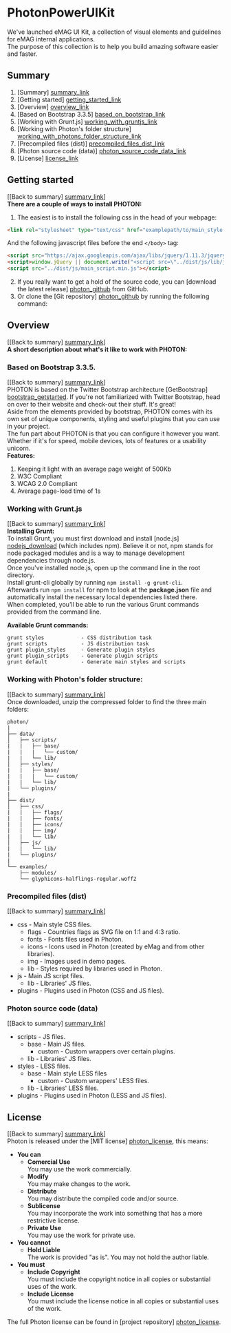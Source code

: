 # PhotonPowerUIKit

We've launched eMAG UI Kit, a collection of visual elements and guidelines for eMAG internal applications.  
The purpose of this collection is to help you build amazing software easier and faster.  

## Summary
1. [Summary] [summary_link]
2. [Getting started] [getting_started_link]
3. [Overview] [overview_link]
  1. [Based on Bootstrap 3.3.5] [based_on_bootstrap_link]
  2. [Working with Grunt.js] [working_with_gruntjs_link]
  3. [Working with Photon's folder structure] [working_with_photons_folder_structure_link]
  4. [Precompiled files (dist)] [precompiled_files_dist_link]
  5. [Photon source code (data)] [photon_source_code_data_link]
4. [License] [license_link]

## Getting started  
[[Back to summary] [summary_link]]  
**There are a couple of ways to install PHOTON:**  
1. The easiest is to install the following css in the head of your webpage:  
  ```HTML  
<link rel="stylesheet" type="text/css" href="examplepath/to/main_style.min.css">
  ```  
  And the following javascript files before the end ``</body>`` tag:  
  ```HTML  
<script src="https://ajax.googleapis.com/ajax/libs/jquery/1.11.3/jquery.min.js"></script>  
<script>window.jQuery || document.write("<script src=\"../dist/js/lib/jquery-1.11.3.min.js\">"+"<"+"/script>")</script>  
<script src="../dist/js/main_script.min.js"></script>  
  ```  
2. If you really want to get a hold of the source code, you can [download the latest release] [photon_github] from GitHub.
3. Or clone the [Git repository] [photon_github] by running the following command:

## Overview  
[[Back to summary] [summary_link]]  
**A short description about what's it like to work with PHOTON:**
### Based on Bootstrap 3.3.5.  
[[Back to summary] [summary_link]]  
PHOTON is based on the Twitter Bootstrap architecture [GetBootstrap] [bootstrap_getstarted]. If you're not familiarized with Twitter Bootstrap, head on over to their website and check-out their stuff. It's great!  
Aside from the elements provided by bootstrap, PHOTON comes with its own set of unique components, styling and useful plugins that you can use in your project.  
The fun part about PHOTON is that you can configure it however you want. Whether if it's for speed, mobile devices, lots of features or a usability unicorn.  
**Features:**
1. Keeping it light with an average page weight of 500Kb
2. W3C Compliant
3. WCAG 2.0 Compliant
4. Average page-load time of 1s
### Working with Grunt.js  
[[Back to summary] [summary_link]]  
**Installing Grunt:**  
To install Grunt, you must first download and install [node.js] [nodejs_download] (which includes npm). Believe it or not, npm stands for node packaged modules and is a way to manage development dependencies through node.js.  
Once you've installed node.js, open up the command line in the root directory.  
Install grunt-cli globally by running ``npm install -g grunt-cli``.  
Afterwards run ``npm install`` for npm to look at the **package.json** file and automatically install the necessary local dependencies listed there.  
When completed, you'll be able to run the various Grunt commands provided from the command line.  

**Available Grunt commands:**
```
grunt styles            - CSS distribution task
grunt scripts           - JS distribution task
grunt plugin_styles     - Generate plugin styles
grunt plugin_scripts    - Generate plugin scripts
grunt default           - Generate main styles and scripts
```

### Working with Photon's folder structure:  
[[Back to summary] [summary_link]]  
Once downloaded, unzip the compressed folder to find the three main folders:
```
photon/  
|  
├── data/  
│   ├── scripts/  
|   |   ├── base/  
|   |   |   └── custom/  
|   |   └── lib/  
│   ├── styles/  
|   |   ├── base/  
|   |   |   └── custom/  
|   |   └── lib/  
|   └── plugins/  
|  
├── dist/  
│   ├── css/  
|   |   ├── flags/  
|   |   ├── fonts/  
|   |   ├── icons/  
|   |   ├── img/  
|   |   └── lib/  
│   ├── js/  
|   |   └── lib/  
|   └── plugins/  
|  
└── examples/  
    ├── modules/  
    └── glyphicons-halflings-regular.woff2  
```

### Precompiled files (dist)  
[[Back to summary] [summary_link]]  
- css - Main style CSS files.
    - flags - Countries flags as SVG file on 1:1 and 4:3 ratio.
    - fonts - Fonts files used in Photon.
    - icons - Icons used in Photon (created by eMag and from other libraries).
    - img - Images used in demo pages.
    - lib - Styles required by libraries used in Photon.
- js - Main JS script files.
    - lib - Libraries' JS files.
- plugins - Plugins used in Photon (CSS and JS files).

### Photon source code (data)  
[[Back to summary] [summary_link]]  
- scripts - JS files.
    - base - Main JS files.
        - custom - Custom wrappers over certain plugins.
    - lib - Libraries' JS files.
- styles - LESS files.
    - base - Main style LESS files
        - custom - Custom wrappers' LESS files.
    - lib - Libraries' LESS files.
- plugins - Plugins used in Photon (LESS and JS files).

## License  
[[Back to summary] [summary_link]]  
Photon is released under the [MIT license] [photon_license], this means:
- **You can**
    - **Comercial Use**  
        You may use the work commercially.
    - **Modify**  
        You may make changes to the work.
    - **Distribute**  
        You may distribute the compiled code and/or source.
    - **Sublicense**  
        You may incorporate the work into something that has a more restrictive license.
    - **Private Use**  
        You may use the work for private use.
- **You cannot**
    - **Hold Liable**  
        The work is provided "as is". You may not hold the author liable.
- **You must**
    - **Include Copyright**  
        You must include the copyright notice in all copies or substantial uses of the work.
    - **Include License**  
        You must include the license notice in all copies or substantial uses of the work.

The full Photon license can be found in [project repository] [photon_license].


[photon_github]: https://github.com/eMAGTechLabs/PhotonPowerUIKit
[photon_license]: https://github.com/eMAGTechLabs/PhotonPowerUIKit/blob/master/LICENSE
[bootstrap_getstarted]: http://getbootstrap.com/getting-started/
[nodejs_download]: https://nodejs.org/en/

[summary_link]: #summary
[getting_started_link]: #getting-started
[overview_link]: #overview
[based_on_bootstrap_link]: #based-on-bootstrap-335
[working_with_gruntjs_link]: #working-with-gruntjs
[working_with_photons_folder_structure_link]: #working-with-photons-folder-structure
[precompiled_files_dist_link]: #precompiled-files-dist
[photon_source_code_data_link]: #photon-source-code-data
[license_link]: #license

